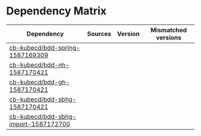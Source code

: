 # Dependency Matrix

Dependency | Sources | Version | Mismatched versions
---------- | ------- | ------- | -------------------
[cb-kubecd/bdd-spring-1587169309](https://github.com/cb-kubecd/bdd-spring-1587169309.git) |  | []() | 
[cb-kubecd/bdd-nh-1587170421](https://github.com/cb-kubecd/bdd-nh-1587170421.git) |  | []() | 
[cb-kubecd/bdd-gh-1587170421](https://github.com/cb-kubecd/bdd-gh-1587170421.git) |  | []() | 
[cb-kubecd/bdd-sbhg-1587170421](https://github.com/cb-kubecd/bdd-sbhg-1587170421.git) |  | []() | 
[cb-kubecd/bdd-sbhg-import-1587172700](https://github.com/cb-kubecd/bdd-sbhg-import-1587172700.git) |  | []() | 
